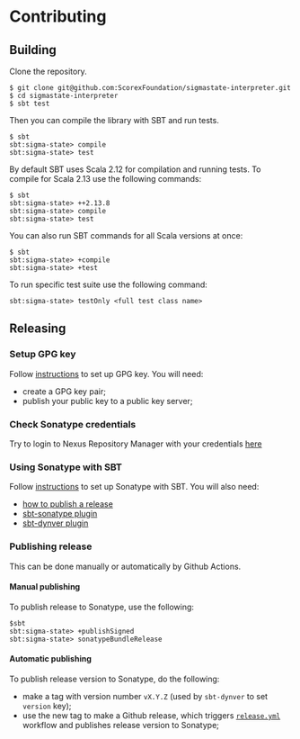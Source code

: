 # Contributing 

## Building

Clone the repository.

```shell
$ git clone git@github.com:ScorexFoundation/sigmastate-interpreter.git
$ cd sigmastate-interpreter
$ sbt test
```

Then you can compile the library with SBT and run tests.

```shell
$ sbt
sbt:sigma-state> compile
sbt:sigma-state> test
```

By default SBT uses Scala 2.12 for compilation and running tests. To compile for Scala 2.13 use the following commands:

```shell
$ sbt
sbt:sigma-state> ++2.13.8
sbt:sigma-state> compile
sbt:sigma-state> test
```

You can also run SBT commands for all Scala versions at once:

```shell
$ sbt
sbt:sigma-state> +compile
sbt:sigma-state> +test
```

To run specific test suite use the following command:

```shell
sbt:sigma-state> testOnly <full test class name>
```

## Releasing

### Setup GPG key

Follow [instructions](https://central.sonatype.org/publish/requirements/gpg/) to set up GPG key.
You will need:
- create a GPG key pair;
- publish your public key to a public key server;

### Check Sonatype credentials
Try to login to Nexus Repository Manager with your credentials [here](https://oss.sonatype.org/#welcome)

### Using Sonatype with SBT

Follow [instructions](https://www.scala-sbt.org/release/docs/Using-Sonatype.html) to set up Sonatype with SBT.
You will also need:
- [how to publish a release](https://docs.scala-lang.org/overviews/contributors/index.html#publish-a-release)
- [sbt-sonatype plugin](https://github.com/xerial/sbt-sonatype)
- [sbt-dynver plugin](https://github.com/sbt/sbt-dynver)

### Publishing release
This can be done manually or automatically by Github Actions.

#### Manual publishing
To publish release to Sonatype, use the following:
```
$sbt
sbt:sigma-state> +publishSigned
sbt:sigma-state> sonatypeBundleRelease
```

#### Automatic publishing
To publish release version to Sonatype, do the following:
- make a tag with version number `vX.Y.Z` (used by `sbt-dynver` to set `version` key);
- use the new tag to make a Github release, which triggers [`release.yml`](.github/workflows/release.yml) workflow and publishes release version to Sonatype;
